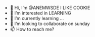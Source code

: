 - 👋 Hi, I’m @ANEMWSDE I LIKE COOKIE
- 👀 I’m interested in LEARNING
- 🌱 I’m currently learning ...
- 💞️ I’m looking to collaborate on sunday
- 📫 How to reach me?

<!---
ANEMWSDE/ANEMWSDE is a ✨ special ✨ repository because its `README.md` (this file) appears on your GitHub profile.
You can click the Preview link to take a look at your changes.
--->

